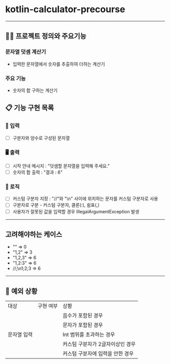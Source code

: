 # kotlin-calculator-precourse

<hr style="border: 1.5px solid white;">

## 🧑‍💻 프로젝트 정의와 주요기능

### 문자열 덧셈 계산기

- 입력한 문자열에서 숫자를 추출하여 더하는 계산기

### 주요 기능

- 숫자의 합 구하는 계산기

## 📋 기능 구현 목록

### 🙋 입력

- [ ] 구분자와 양수로 구성된 문자열


### 🖥 출력

- [ ] 시작 안내 메시지 : "덧셈할 문자열을 입력해 주세요."
- [ ] 숫자의 합 출력 : "결과 : 6"

### 🌈 로직

- [ ] 커스텀 구분자 지정 : "//"와 "\n" 사이에 위치하는 문자를 커스텀 구분자로 사용
- [ ] 구분자로 구분 - 커스텀 구분자, 클론(:), 쉼표(,)
- [ ] 사용자가 잘못된 값을 입력할 경우 IllegalArgumentException 발생

<hr style="border: 1px solid white;">

## 고려해야하는 케이스 
- "" => 0
- "1,2" => 3
- "1,2,3" => 6
- "1,2:3" => 6
- //;\n1;2;3 => 6

<hr style="border: 1px solid white;">

## 🚫 예외 상황
<table>
   <tr>
      <td>대상</td>
      <td>구현 여부</td>
      <td>상황</td>
   </tr>
    <tr>
      <td rowspan="5">문자열 입력</td>
      <td></td>
      <td>음수가 포함된 경우</td>
    </tr>
    <tr>
      <td></td>
      <td>문자가 포함된 경우</td>
    </tr>
  <tr>
      <td></td>
      <td>Int 범위를 초과하는 경우</td>
    </tr>
    <tr>
      <td></td>
      <td>커스텀 구분자가 2글자이상인 경우</td>
    </tr>
   <tr>
      <td></td>
      <td>커스텀 구분자에 입력을 안한 경우</td>
    </tr>
</table>
